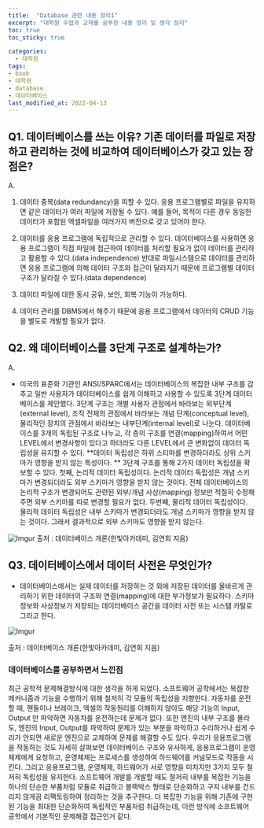 ```yaml
---
title:  "Database 관련 내용 정리1"
excerpt: "대학원 수업과 교재를 공부한 내용 정리 및 생각 정리"
toc: true
toc_sticky: true

categories:
  - 대학원
tags:
- book
- 대학원
- database
- 데이터베이스
last_modified_at: 2022-04-13
---
```




## Q1. 데이터베이스를 쓰는 이유? 기존 데이터를 파일로 저장하고 관리하는 것에 비교하여 데이터베이스가 갖고 있는 장점은?

A. 

1. 데이터 중복(data redundancy)을 피할 수 있다.
응용 프로그램별로 파일을 유지하면 같은 데이터가 여러 파일에 저장될 수 있다. 
예를 들어, 목적이 다른 경우 동일한 데이터가 포함된 엑셀파일을 여러가지 버전으로 갖고 있어야 한다.  

2. 데이터를 응용 프로그램에 독립적으로 관리할 수 있다. 
   데이터베이스를 사용하면 응용 프로그램이 직접 파일에 접근하여 데이터를 처리할 필요가 없이 데이터를 관리하고 활용할 수 있다.(data independence) 
   반대로 파일시스템으로 데이터를 관리하면 응용 프로그램에 의해 데이터 구조와 접근이 달라지기 때문에 프로그램별 데이터 구조가 달라질 수 있다.(data dependence)

3. 데이터 파일에 대한 동시 공유, 보안, 회복 기능이 가능하다.
4. 데이터 관리를 DBMS에서 해주기 때문에 응용 프로그램에서 데이터의 CRUD 기능을 별도로 개발할 필요가 없다. 




## Q2. 왜 데이터베이스를 3단계 구조로 설계하는가?
A.

- 미국의 표준화 기관인 ANSI/SPARC에서는 데이터베이스의 복잡한 내부 구조를 감추고 일반 사용자가 데이터베이스를 쉽게 이해하고 사용할 수 있도록 3단계 데이터베이스를 제안했다. 
3단계 구조는 개별 사용자 관점에서 바라보는 외부단계(external level), 조직 전체의 관점에서 바라보는 개념 단계(conceptual level), 물리적인 장치의 관점에서 바라보는 내부단계(internal level)로 나눈다. 
데이터베이스를 3개의 독립된 구조로 나누고, 각 층의 구조를 연결(mapping)하여서 어떤 LEVEL에서 변경사항이 있다고 하더라도 다른 LEVEL에서 큰 변화없이 데이터 독립성을 유지할 수 있다.
**데이터 독립성은 하위 스티마를 변경하더라도 상위 스키마가 영향을 받지 않는 특성이다. **
3단계 구조를 통해 2가지 데이터 독립성을 확보할 수 있다. 첫째, 논리적 데이터 독립성이다. 논리적 데이터 독립성은 개념 스키마가 변경되더라도 외부 스키마가 영향을 받지 않는 것이다. 전체 데이터베이스의 논리적 구조가 변경되어도 관련된 외부/개념 사상(mapping) 정보만 적절히 수정해주면 외부 스키마를 따로 변경할 필요가 없다. 
두번째, 물리적 데이터 독립성이다. 물리적 데이터 독립성은 내부 스키마가 변경되더라도 개념 스키마가 영향을 받지 않는 것이다. 그래서 결과적으로 외부 스키마도 영향을 받지 않는다. 

![Imgur](https://i.imgur.com/79pmbtw.png)
출처 : 데이터베이스 개론(한빛아카데미, 김연희 지음)



## Q3. 데이터베이스에서 데이터 사전은 무엇인가?

- 데이터베이스에서는 실제 데이터를 저장하는 것 외에 저장된 데이터를 올바르게 관리하기 위한 데이터의 구조와 연결(mapping)에 대한 부가정보가 필요하다. 스키마 정보와 사상정보가 저장되는 데이터베이스 공간을 데이터 사전 또는 시스템 카탈로그라고 한다. 

![Imgur](https://i.imgur.com/S8V4Qjy.png)

출처 : 데이터베이스 개론(한빛아카데미, 김연희 지음)



###  데이터베이스를 공부하면서 느낀점
최근 공학적 문제해결방식에 대한 생각을 하게 되었다. 소프트웨어 공학에서는 복잡한 메커니즘과 기능을 수행하기 위해 철저히 각 모듈의 독립성을 지향한다. 자동차를 운전할 때, 핸들이나 브레이크, 엑셀의 작동원리를 이해하지 않아도 해당 기능의 Input, Output 만 파악하면 자동차를 운전하는데 문제가 없다. 또한 엔진의 내부 구조를 몰라도, 엔진의 Input, Output를 파악하여 문제가 있는 부분을 파악하고 수리하거나 쉽게 수리가 안되면 새로운 엔진으로 교체하여 문제를 해결할 수도 있다.
우리가 응용프로그램을 작동하는 것도 자세히 살펴보면 데이터베이스 구조와 유사하게, 응용프로그램이 운영체제에게 요청하고, 운영체제는 프로세스를 생성하여 하드웨어를 커널모드로 작동을 시킨다. 그리고 응용프로그램, 운영체제, 하드웨어가 서로 영향을 미치지만 3가지 모두 철저히 독립성을 유지한다.
소프트웨어 개발를 개발할 때도 철저히 내부를 복잡한 기능을 하나의 단순한 부품처럼 모듈로 취급하고 블랙박스 형태로 단순화하고 구지 내부를 건드리지 않게끔 리팩토링하여 정리하는 것을 추구한다. 더 복잡한 기능을 위해 기존에 구현된 기능을 최대한 단순화하여 독립적인 부품처럼 취급하는데, 이런 방식에 소프트웨어 공학에서 기본적인 문제해결 접근인거 같다. 
